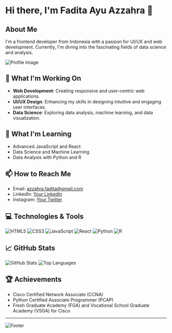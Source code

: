 # Hi there, I'm Fadita Ayu Azzahra 👋

## About Me

I'm a frontend developer from Indonesia with a passion for UI/UX and web development. Currently, I'm diving into the fascinating fields of data science and analysis.

![Profile Image](https://your-image-url.com/profile.png)

## 🔭 What I'm Working On

- **Web Development**: Creating responsive and user-centric web applications.
- **UI/UX Design**: Enhancing my skills in designing intuitive and engaging user interfaces.
- **Data Science**: Exploring data analysis, machine learning, and data visualization.

## 🌱 What I'm Learning

- Advanced JavaScript and React
- Data Science and Machine Learning
- Data Analysis with Python and R

## 📫 How to Reach Me

- Email: azzahra.fadita@gmail.com
- LinkedIn: [Your LinkedIn](https://www.linkedin.com/in/yourprofile/)
- Instagram: [Your Twitter](https://twitter.com/yourprofile)

## 💻 Technologies & Tools

![HTML5](https://img.shields.io/badge/-HTML5-E34F26?style=flat&logo=html5&logoColor=white)
![CSS3](https://img.shields.io/badge/-CSS3-1572B6?style=flat&logo=css3&logoColor=white)
![JavaScript](https://img.shields.io/badge/-JavaScript-F7DF1E?style=flat&logo=javascript&logoColor=black)
![React](https://img.shields.io/badge/-React-61DAFB?style=flat&logo=react&logoColor=black)
![Python](https://img.shields.io/badge/-Python-3776AB?style=flat&logo=python&logoColor=white)
![R](https://img.shields.io/badge/-R-276DC3?style=flat&logo=r&logoColor=white)

## 📈 GitHub Stats

![GitHub Stats](https://github-readme-stats.vercel.app/api?username=yourusername&show_icons=true&theme=radical)
![Top Languages](https://github-readme-stats.vercel.app/api/top-langs/?username=yourusername&layout=compact&theme=radical)

## 🏆 Achievements

- Cisco Certified Network Associate (CCNA)
- Python Certified Associate Programmer (PCAP)
- Fresh Graduate Academy (FGA) and Vocational School Graduate Academy (VSGA) for Cisco

---

![Footer](https://your-image-url.com/footer.png)
